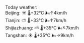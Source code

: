 Today weather:  
Beijing: ☀️   🌡️+32°C 🌬️↑4km/h  
Tianjin: ⛅️  🌡️+33°C 🌬️↑7km/h  
Shijiazhuang: ⛅️  🌡️+35°C 🌬️↖7km/h  
Tangshan: ☀️   🌡️+35°C 🌬️→9km/h  
